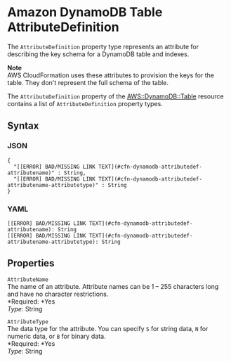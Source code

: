 # Amazon DynamoDB Table AttributeDefinition<a name="aws-properties-dynamodb-attributedef"></a>

The `AttributeDefinition` property type represents an attribute for describing the key schema for a DynamoDB table and indexes\.

**Note**  
AWS CloudFormation uses these attributes to provision the keys for the table\. They don't represent the full schema of the table\.

The `AttributeDefinition` property of the [AWS::DynamoDB::Table](aws-resource-dynamodb-table.md) resource contains a list of `AttributeDefinition` property types\.

## Syntax<a name="w3ab2c21c14d517b9"></a>

### JSON<a name="aws-properties-dynamodb-attributedef-syntax.json"></a>

```
{
  "[[ERROR] BAD/MISSING LINK TEXT](#cfn-dynamodb-attributedef-attributename)" : String,
  "[[ERROR] BAD/MISSING LINK TEXT](#cfn-dynamodb-attributedef-attributename-attributetype)" : String
}
```

### YAML<a name="aws-properties-dynamodb-attributedef-syntax.yaml"></a>

```
[[ERROR] BAD/MISSING LINK TEXT](#cfn-dynamodb-attributedef-attributename): String
[[ERROR] BAD/MISSING LINK TEXT](#cfn-dynamodb-attributedef-attributename-attributetype): String
```

## Properties<a name="w3ab2c21c14d517c11"></a>

`AttributeName`  
The name of an attribute\. Attribute names can be 1 – 255 characters long and have no character restrictions\.  
*Required: *Yes  
*Type*: String

`AttributeType`  
The data type for the attribute\. You can specify `S` for string data, `N` for numeric data, or `B` for binary data\.  
*Required: *Yes  
*Type*: String